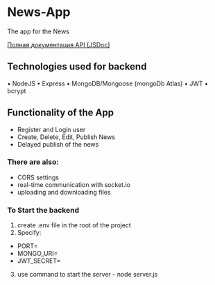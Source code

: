 # News-App

The app for the News

[Полная документация API (JSDoc)](./docs/index.html)

## Technologies used for backend

• NodeJS
• Express
• MongoDB/Mongoose (mongoDb Atlas)
• JWT
• bcrypt

## Functionality of the App

- Register and Login user
- Create, Delete, Edit, Publish News
- Delayed publish of the news

### There are also:

- CORS settings
- real-time communication with socket.io
- uploading and downloading files

### To Start the backend

1. create .env file in the root of the project
2. Specify:

- PORT=
- MONGO_URI=
- JWT_SECRET=

3. use command to start the server - node server.js
